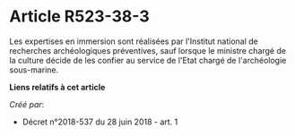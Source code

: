 # Article R523-38-3

Les expertises en immersion sont réalisées par l'Institut national de recherches archéologiques préventives, sauf lorsque le
ministre chargé de la culture décide de les confier au service de l'Etat chargé de l'archéologie sous-marine.

**Liens relatifs à cet article**

_Créé par_:

  - Décret n°2018-537 du 28 juin 2018 - art. 1
